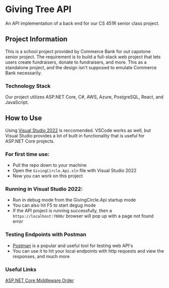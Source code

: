 # Giving Tree API

An API implementation of a back end for our CS 451R senior class project.

## Project Information

This is a school project provided by Commerce Bank for out capstone senior project. The requirement is to
build a full-stack web project that lets users create fundraisers, donate to fundraisers, and more. This as a 
standalone project, and the design isn't supposed to emulate Commerce Bank necessarily.

### Technology Stack

Our project utilizes ASP.NET Core, C#, AWS, Azure, PostgreSQL, React, and JavaScript.

## How to Use

Using [Visual Studio 2022](https://visualstudio.microsoft.com/vs/) is reccomended. VSCode works as well, 
but Visual Studio provides a lot of built in functionality
that is useful for ASP.NET Core projects.

### For first time use:

- Pull the repo down to your machine
- Open the `GivingCircle.Api.sln` file with Visual Studio 2022
- Now you can work on this project

### Running in Visual Studio 2022:

- Run in debug mode from the GivingCircle.Api startup mode
- You can also hit F5 to start degug mode
- If the API project is running successfully, then a `https://localhost:7000/` browser will pop 
up with a page not found error

### Testing Endpoints with Postman

- [Postman](https://www.postman.com/) is a popular and useful tool for testing web API's
- You can use it to hit your local endpoints with http requests and view the responses, and much more

### Useful Links

[ASP.NET Core Middleware Order](https://learn.microsoft.com/en-us/aspnet/core/fundamentals/middleware/?view=aspnetcore-7.0#middleware-order)

